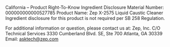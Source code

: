  
 
 
California – Product Right-To-Know Ingredient Disclosure 
Material Number: 000000000000527785 
Product Name: Zep X-2575 Liquid Caustic Cleaner 
Ingredient disclosure for this product is not required per SB 258 Regulation. 
 
For additional information or question, please contact us at: 
Zep, Inc. 
C/O Technical Services 
3330 Cumberland Blvd. SE, Ste 700 
Atlanta, GA 30339 
Email: asktech@zep.com 
 
 
 
 
